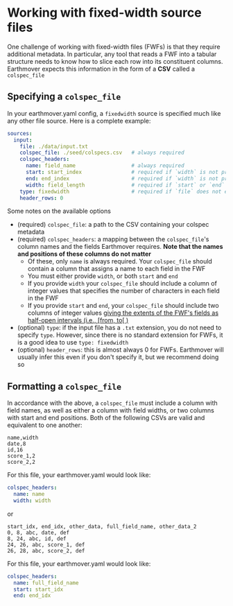 # Working with fixed-width source files

One challenge of working with fixed-width files (FWFs) is that they require additional metadata. In particular, any tool that reads a FWF into a tabular structure needs to know how to slice each row into its constituent columns. Earthmover expects this information in the form of a **CSV** called a `colspec_file`

## Specifying a `colspec_file`

In your earthmover.yaml config, a `fixedwidth` source is specified much like any other file source. Here is a complete example:
```yaml
sources:
  input:
    file: ./data/input.txt
    colspec_file: ./seed/colspecs.csv   # always required
    colspec_headers:
      name: field_name                  # always required
      start: start_index                # required if `width` is not provided
      end: end_index                    # required if `width` is not provided
      width: field_length               # required if `start` or `end` is not provided
    type: fixedwidth                    # required if `file` does not end with '.txt'
    header_rows: 0
```

Some notes on the available options
  - (required) `colspec_file`: a path to the CSV containing your colspec metadata
  - (required) `colspec_headers`: a mapping between the `colspec_file`'s column names and the fields Earthmover requires. **Note that the names and positions of these columns do not matter**
    - Of these, only `name` is always required. Your `colspec_file` should contain a column that assigns a name to each field in the FWF
    - You must either provide `width`, or both `start` and `end`
    - If you provide `width` your `colspec_file` should include a column of integer values that specifies the number of characters in each field in the FWF
    - If you provide `start` and `end`, your `colspec_file` should include two columns of integer values [giving the extents of the FWF's fields as half-open intervals (i.e., \[from, to\[ )](https://pandas.pydata.org/docs/reference/api/pandas.read_fwf.html) 
  - (optional) `type`: if the input file has a `.txt` extension, you do not need to specify `type`. However, since there is no standard extension for FWFs, it is a good idea to use `type: fixedwidth`
  - (optional) `header_rows`: this is almost always 0 for FWFs. Earthmover will usually infer this even if you don't specify it, but we recommend doing so

## Formatting a `colspec_file`
In accordance with the above, a `colspec_file` must include a column with field names, as well as either a column with field widths, or two columns with start and end positions.  Both of the following CSVs are valid and equivalent to one another:

```csv
name,width
date,8
id,16
score_1,2
score_2,2
```
For this file, your earthmover.yaml would look like:
```yaml
colspec_headers:
  name: name
  width: width
```

or

```csv
start_idx, end_idx, other_data, full_field_name, other_data_2
0, 8, abc, date, def
8, 24, abc, id, def
24, 26, abc, score_1, def
26, 28, abc, score_2, def
```
For this file, your earthmover.yaml would look like:
```yaml
colspec_headers:
  name: full_field_name
  start: start_idx
  end: end_idx
```
